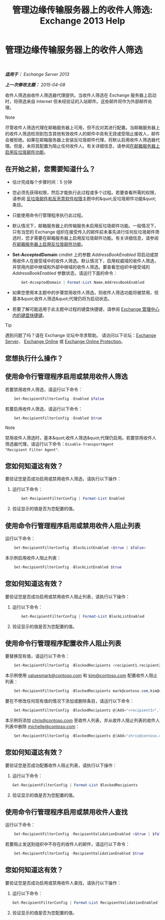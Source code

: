 ﻿---
title: '管理边缘传输服务器上的收件人筛选: Exchange 2013 Help'
TOCTitle: 管理边缘传输服务器上的收件人筛选
ms:assetid: f2d0041f-2872-4669-95ec-443233f4956d
ms:mtpsurl: https://technet.microsoft.com/zh-cn/library/Bb125187(v=EXCHG.150)
ms:contentKeyID: 50491929
ms.date: 05/21/2018
mtps_version: v=EXCHG.150
ms.translationtype: MT
---

# 管理边缘传输服务器上的收件人筛选

 

_**适用于：** Exchange Server 2013_

_**上一次修改主题：** 2015-04-08_

收件人筛选由收件人筛选器代理提供。当收件人筛选在 Exchange 服务器上启动时，将筛选来自 Internet 但未经验证的入站邮件。这些邮件将作为外部邮件处理。

> [!NOTE]  
> 尽管收件人筛选代理在邮箱服务器上可用，但不应对其进行配置。当邮箱服务器上的收件人筛选检测到包含其他有效收件人的邮件中具有无效或受阻止接收人，邮件会被拒绝。如果在邮箱服务器上安装反垃圾邮件代理，将默认启用收件人筛选器代理。但是，未将其配置为阻止任何收件人。有关详细信息，请参阅<a href="enable-anti-spam-functionality-on-mailbox-servers-exchange-2013-help.md">在邮箱服务器上启用反垃圾邮件功能</a>。


## 在开始之前，您需要知道什么？

  - 估计完成每个步骤时间：5 分钟

  - 您必须先获得权限，然后才能执行此过程或多个过程。若要查看所需的权限，请参阅 [反垃圾邮件和反恶意软件权限](anti-spam-and-anti-malware-permissions-exchange-2013-help.md)主题中的\&quot;反垃圾邮件功能\&quot;条目。

  - 只能使用命令行管理程序执行此过程。

  - 默认情况下，邮箱服务器上的传输服务未启用反垃圾邮件功能。一般情况下，只有当您的 Exchange 组织在接受传入的邮件前未事先进行任何反垃圾邮件筛选时，您才需要在邮箱服务器上启用反垃圾邮件功能。有关详细信息，请参阅[在邮箱服务器上启用反垃圾邮件功能](enable-anti-spam-functionality-on-mailbox-servers-exchange-2013-help.md)。

  - **Set-AcceptedDomain** cmdlet 上的参数 *AddressBookEnabled* 将启动或禁用收件人在接受域中的收件人筛选。默认情况下，启用权威域的收件人筛选，并禁用内部中继域和外部中继域的收件人筛选。要查看您组织中接受域的 *AddressBookEnabled* 参数状态，请运行下面的命令：
    
    ```powershell
        Get-AcceptedDomain | Format-List Name,AddressBookEnabled
    ```

  - 如果您使用本主题中的步骤禁用收件人筛选，则收件人筛选功能将被禁用，但基本\&quot;收件人筛选\&quot;代理仍将为启动状态。

  - 若要了解可能适用于此主题中过程的键盘快捷键，请参阅 [Exchange 管理中心内的键盘快捷键](keyboard-shortcuts-in-the-exchange-admin-center-exchange-online-protection-help.md)。

> [!TIP]  
> 遇到问题了吗？请在 Exchange 论坛中寻求帮助。 请访问以下论坛：<a href="https://go.microsoft.com/fwlink/p/?linkid=60612">Exchange Server</a>、 <a href="https://go.microsoft.com/fwlink/p/?linkid=267542">Exchange Online</a> 或 <a href="https://go.microsoft.com/fwlink/p/?linkid=285351">Exchange Online Protection</a>。


## 您想执行什么操作？

## 使用命令行管理程序启用或禁用收件人筛选

若要禁用收件人筛选，请运行以下命令：

```powershell
    Set-RecipientFilterConfig -Enabled $false
```

若要启用收件人筛选，请运行以下命令：

```powershell
    Set-RecipientFilterConfig -Enabled $true
```

> [!NOTE]  
> 禁用收件人筛选时，基本&amp;quot;收件人筛选&amp;quot;代理仍启用。若要禁用收件人筛选器代理，请运行以下命令：<code>Disable-TransportAgent &quot;Recipient Filter Agent&quot;</code>.


## 您如何知道这有效？

要验证您是否成功启用或禁用收件人筛选，请执行以下操作：

1.  运行以下命令：
    
    ```powershell
        Get-RecipientFilterConfig | Format-List Enabled
    ```

2.  验证显示的值是否为您配置的值。

## 使用命令行管理程序启用或禁用收件人阻止列表

运行以下命令：

```powershell
    Set-RecipientFilterConfig -BlockListEnabled <$true | $false>
```

本示例启用收件人阻止列表：

```powershell
    Set-RecipientFilterConfig -BlockListEnabled $true
```

## 您如何知道这有效？

要验证您是否成功启用或禁用收件人阻止列表，请执行以下操作：

1.  运行以下命令：
    
    ```powershell
        Get-RecipientFilterConfig | Format-List BlockListEnabled
    ```

2.  验证显示的值是否为您配置的值。

## 使用命令行管理程序配置收件人阻止列表

要替换现有值，请运行以下命令：

```powershell
    Set-RecipientFilterConfig -BlockedRecipients <recipient1,recipient2...>
```

本示例使用 valuesmark@contoso.com 和 kim@contoso.com 配置收件人阻止列表：

```powershell
    Set-RecipientFilterConfig -BlockedRecipients mark@contoso.com,kim@contoso.com
```

要在不修改任何现有值的情况下添加或删除条目，请运行以下命令：

```powershell
    Set-RecipientFilterConfig -BlockedRecipients @{Add="<recipient1>","<recipient2>"...; Remove="<recipient1>","<recipient2>"...}
```

本示例将添加 chris@contoso.com 至收件人列表，并从收件人阻止列表的收件人列表中删除 michelle@contoso.com：

```powershell
    Set-RecipientFilterConfig -BlockedRecipients @{Add="chris@contoso.com"; Remove="michelle@contoso.com"}
```

## 您如何知道这有效？

要验证您是否成功配置收件人阻止列表，请执行以下操作：

1.  运行以下命令：
    
    ```powershell
    Get-RecipientFilterConfig | Format-List BlockedRecipients
    ```

2.  验证显示的值是否为您配置的值。

## 使用命令行管理程序启用或禁用收件人查找

运行以下命令：

```powershell
    Set-RecipientFilterConfig -RecipientValidationEnabled <$true | $false>
```

若要阻止发送到组织中不存在的收件人的邮件，请运行以下命令：

```powershell
    Set-RecipientFilterConfig -RecipientValidationEnabled $true
```

## 您如何知道这有效？

要验证您是否成功启用或禁用收件人查找，请执行以下操作：

1.  运行以下命令：
    
    ```powershell
    Get-RecipientFilterConfig | Format-List RecipientValidationEnabled
    ```

2.  验证显示的值是否为您配置的值。

